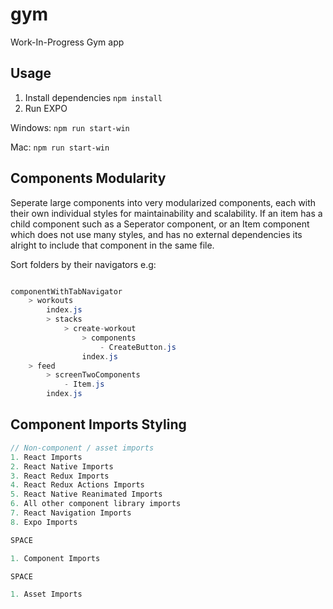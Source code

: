 # gym

Work-In-Progress Gym app

## Usage
1) Install dependencies
```npm install```
2) Run EXPO


Windows:
```npm run start-win```

Mac:
```npm run start-win```

## Components Modularity

Seperate large components into very modularized components, each with their own individual styles for maintainability and scalability. If an item has a child component such as a Seperator component, or an Item component which does not use many styles, and has no external dependencies its alright to include that component in the same file.

Sort folders by their navigators e.g:

```c#

componentWithTabNavigator
    > workouts
        index.js
        > stacks
            > create-workout
                > components
                    - CreateButton.js
                index.js
    > feed
        > screenTwoComponents
            - Item.js
        index.js


```

## Component Imports Styling

```js
// Non-component / asset imports
1. React Imports
2. React Native Imports
3. React Redux Imports
4. React Redux Actions Imports
5. React Native Reanimated Imports
6. All other component library imports
7. React Navigation Imports
8. Expo Imports

SPACE

1. Component Imports

SPACE

1. Asset Imports
```

